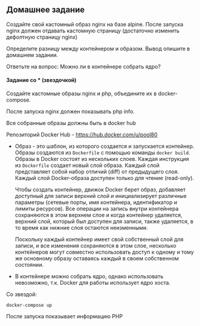 ## Домашнее задание

Создайте свой кастомный образ nginx на базе alpine. После запуска nginx должен отдавать кастомную страницу (достаточно изменить дефолтную страницу nginx) 

Определите разницу между контейнером и образом. Вывод опишите в домашнем задании. 

Ответьте на вопрос: Можно ли в контейнере собрать ядро?

#### Задание со * (звездочкой)

Создайте кастомные образы nginx и php, объедините их в docker-compose.

После запуска nginx должен показывать php info.

Все собранные образы должны быть в docker hub



Репозиторий Docker Hub - https://hub.docker.com/u/pool80

- Образ - это шаблон, из которого создается и запускается контейнер. Образы создаются из `Dockerfile` с помощью команды `docker build`. Образы в Docker состоят из нескольких слоев. Каждая инструкция из `Dockerfile` создает новый слой образа. Каждый слой представляет собой набор отличий (diff) от предыдущего слоя.  Каждый слой Docker-образа доступен только для чтение (read-only).

  Чтобы создать контейнер, движок Docker берет образ, добавляет  доступный для записи верхний слой и инициализирует различные параметры  (сетевые порты, имя контейнера, идентификатор и лимиты ресурсов). Все операции на запись внутри контейнера сохраняются в этом верхнем  слое и когда контейнер удаляется, верхний слой, который был доступен для  записи, также удаляется, в то время как нижние слоя остаются  неизменными. 

  Поскольку каждый контейнер имеет свой собственный слой для записи, и все изменения сохраняются в этом слое, несколько контейнеров  могут  совместно использовать доступ к одному и тому же основному образу оставаясь каждый в своем собственном состоянии.

- В контейнере можно собрать ядро, однако использовать невозможно, т.к. Docker для работы использует ядро хоста.



Со звездой:

`docker-compose up`

После запуска показывает информацию PHP

